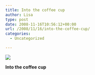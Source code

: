 ```yaml
---
title: Into the coffee cup
author: Lisa
type: post
date: 2008-11-16T10:56:12+00:00
url: /2008/11/16/into-the-coffee-cup/
categories:
  - Uncategorized

---
```

![][1]

**Into the coffee cup**

 [1]: http://data.tumblr.com/xMgN4OQMFgd4a5f82ZfHDRejo1_500.jpg